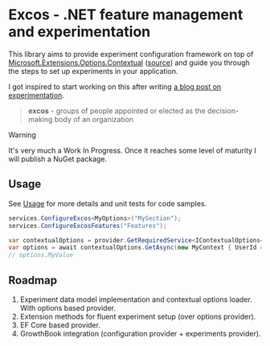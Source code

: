 # Excos - .NET feature management and experimentation

This library aims to provide experiment configuration framework on top of [Microsoft.Extensions.Options.Contextual](https://www.nuget.org/packages/Microsoft.Extensions.Options.Contextual) ([source](https://github.com/dotnet/extensions/tree/main/src/Libraries/Microsoft.Extensions.Options.Contextual)) and guide you through the steps to set up experiments in your application.

I got inspired to start working on this after writing [a blog post on experimentation](https://devblog.dziubiak.pl/web/02-experimentation/).

> **excos** - groups of people appointed or elected as the decision-making body of an organization

> [!WARNING]  
> It's very much a Work In Progress. Once it reaches some level of maturity I will publish a NuGet package.

## Usage

See [Usage](docs/Usage.md) for more details and unit tests for code samples.

```csharp
services.ConfigureExcos<MyOptions>("MySection");
services.ConfigureExcosFeatures("Features");

var contextualOptions = provider.GetRequiredService<IContextualOptions<MyOptions>>();
var options = await contextualOptions.GetAsync(new MyContext { UserId = "deadbeef" }, default);
// options.MyValue
```

## Roadmap

1. Experiment data model implementation and contextual options loader. With options based provider.
2. Extension methods for fluent experiment setup (over options provider).
3. EF Core based provider.
4. GrowthBook integration (configuration provider + experiments provider).
